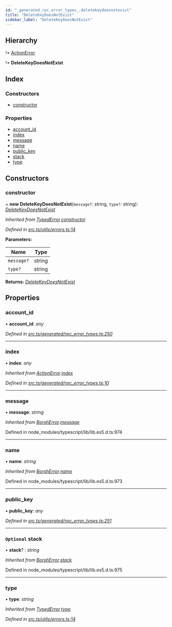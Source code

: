 ```yaml
---
id: "_generated_rpc_error_types_.deletekeydoesnotexist"
title: "DeleteKeyDoesNotExist"
sidebar_label: "DeleteKeyDoesNotExist"
---
```


## Hierarchy

  ↳ [ActionError](_generated_rpc_error_types_.actionerror.md)

  ↳ **DeleteKeyDoesNotExist**

## Index

### Constructors

* [constructor](_generated_rpc_error_types_.deletekeydoesnotexist.md#constructor)

### Properties

* [account_id](_generated_rpc_error_types_.deletekeydoesnotexist.md#account_id)
* [index](_generated_rpc_error_types_.deletekeydoesnotexist.md#index)
* [message](_generated_rpc_error_types_.deletekeydoesnotexist.md#message)
* [name](_generated_rpc_error_types_.deletekeydoesnotexist.md#name)
* [public_key](_generated_rpc_error_types_.deletekeydoesnotexist.md#public_key)
* [stack](_generated_rpc_error_types_.deletekeydoesnotexist.md#optional-stack)
* [type](_generated_rpc_error_types_.deletekeydoesnotexist.md#type)

## Constructors

###  constructor

\+ **new DeleteKeyDoesNotExist**(`message?`: string, `type?`: string): *[DeleteKeyDoesNotExist](_generated_rpc_error_types_.deletekeydoesnotexist.md)*

*Inherited from [TypedError](_utils_errors_.typederror.md).[constructor](_utils_errors_.typederror.md#constructor)*

*Defined in [src.ts/utils/errors.ts:14](https://github.com/nearprotocol/nearlib/blob/213b318/src.ts/utils/errors.ts#L14)*

**Parameters:**

Name | Type |
------ | ------ |
`message?` | string |
`type?` | string |

**Returns:** *[DeleteKeyDoesNotExist](_generated_rpc_error_types_.deletekeydoesnotexist.md)*

## Properties

###  account_id

• **account_id**: *any*

*Defined in [src.ts/generated/rpc_error_types.ts:250](https://github.com/nearprotocol/nearlib/blob/213b318/src.ts/generated/rpc_error_types.ts#L250)*

___

###  index

• **index**: *any*

*Inherited from [ActionError](_generated_rpc_error_types_.actionerror.md).[index](_generated_rpc_error_types_.actionerror.md#index)*

*Defined in [src.ts/generated/rpc_error_types.ts:10](https://github.com/nearprotocol/nearlib/blob/213b318/src.ts/generated/rpc_error_types.ts#L10)*

___

###  message

• **message**: *string*

*Inherited from [BorshError](_utils_serialize_.borsherror.md).[message](_utils_serialize_.borsherror.md#message)*

Defined in node_modules/typescript/lib/lib.es5.d.ts:974

___

###  name

• **name**: *string*

*Inherited from [BorshError](_utils_serialize_.borsherror.md).[name](_utils_serialize_.borsherror.md#name)*

Defined in node_modules/typescript/lib/lib.es5.d.ts:973

___

###  public_key

• **public_key**: *any*

*Defined in [src.ts/generated/rpc_error_types.ts:251](https://github.com/nearprotocol/nearlib/blob/213b318/src.ts/generated/rpc_error_types.ts#L251)*

___

### `Optional` stack

• **stack**? : *string*

*Inherited from [BorshError](_utils_serialize_.borsherror.md).[stack](_utils_serialize_.borsherror.md#optional-stack)*

Defined in node_modules/typescript/lib/lib.es5.d.ts:975

___

###  type

• **type**: *string*

*Inherited from [TypedError](_utils_errors_.typederror.md).[type](_utils_errors_.typederror.md#type)*

*Defined in [src.ts/utils/errors.ts:14](https://github.com/nearprotocol/nearlib/blob/213b318/src.ts/utils/errors.ts#L14)*

